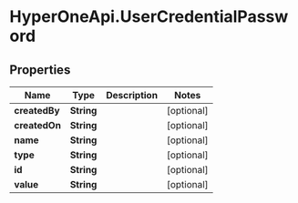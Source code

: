 # HyperOneApi.UserCredentialPassword

## Properties

Name | Type | Description | Notes
------------ | ------------- | ------------- | -------------
**createdBy** | **String** |  | [optional] 
**createdOn** | **String** |  | [optional] 
**name** | **String** |  | [optional] 
**type** | **String** |  | [optional] 
**id** | **String** |  | [optional] 
**value** | **String** |  | [optional] 


